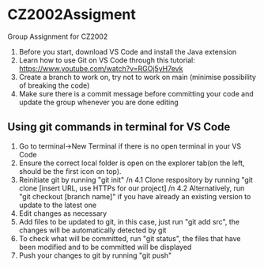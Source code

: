 # CZ2002Assigment
Group Assignment for CZ2002

1. Before you start, download VS Code and install the Java extension
2. Learn how to use Git on VS Code through this tutorial: https://www.youtube.com/watch?v=RGOj5yH7evk
3. Create a branch to work on, try not to work on main (minimise possibility of breaking the code)
4. Make sure there is a commit message before committing your code and update the group whenever you are done editing

## Using git commands in terminal for VS Code

1. Go to terminal->New Terminal if there is no open terminal in your VS Code
2. Ensure the correct local folder is open on the explorer tab(on the left, should be the first icon on top).
3. Reinitiate git by running "git init"
/n
4.1 Clone respository by running "git clone [insert URL, use HTTPs for our project]
/n
4.2 Alternatively, run "git checkout [branch name]" if you have already an existing version to update to the latest one
5. Edit changes as necessary
6. Add files to be updated to git, in this case, just run "git add src", the changes will be automatically detected by git
7. To check what will be committed, run "git status", the files that have been modified and to be committed will be displayed
8. Push your changes to git by running "git push"
